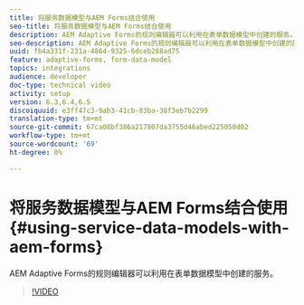 ```yaml
---
title: 将服务数据模型与AEM Forms结合使用
seo-title: 将服务数据模型与AEM Forms结合使用
description: AEM Adaptive Forms的规则编辑器可以利用在表单数据模型中创建的服务。
seo-description: AEM Adaptive Forms的规则编辑器可以利用在表单数据模型中创建的服务。
uuid: fb4a331f-231a-4864-9325-6dceb288ad75
feature: adaptive-forms, form-data-model
topics: integrations
audience: developer
doc-type: technical video
activity: setup
version: 6.3,6.4,6.5
discoiquuid: e3ff47c3-9ab3-41cb-83ba-38f3eb7b2299
translation-type: tm+mt
source-git-commit: 67ca08bf386a217807da3755d46abed225050d02
workflow-type: tm+mt
source-wordcount: '69'
ht-degree: 0%

---
```



# 将服务数据模型与AEM Forms结合使用{#using-service-data-models-with-aem-forms}

AEM Adaptive Forms的规则编辑器可以利用在表单数据模型中创建的服务。

>[!VIDEO](https://video.tv.adobe.com/v/17739/?quality=9&learn=on)

